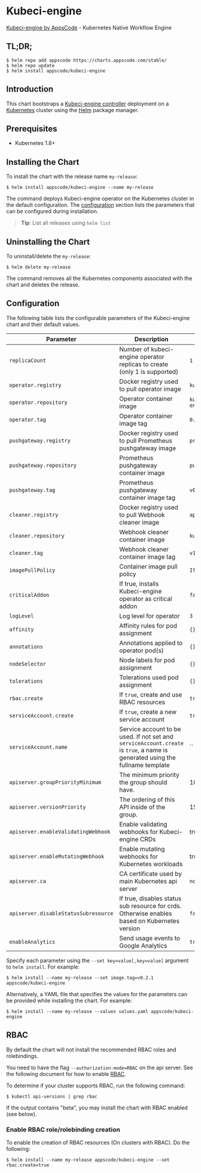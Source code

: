 # Kubeci-engine
[Kubeci-engine by AppsCode](https://github.com/kube-ci/engine) - Kubernetes Native Workflow Engine

## TL;DR;

```console
$ helm repo add appscode https://charts.appscode.com/stable/
$ helm repo update
$ helm install appscode/kubeci-engine
```

## Introduction

This chart bootstraps a [Kubeci-engine controller](https://github.com/kube-ci/engine) deployment on a [Kubernetes](http://kubernetes.io) cluster using the [Helm](https://helm.sh) package manager.

## Prerequisites

- Kubernetes 1.8+

## Installing the Chart

To install the chart with the release name `my-release`:

```console
$ helm install appscode/kubeci-engine --name my-release
```

The command deploys Kubeci-engine operator on the Kubernetes cluster in the default configuration. The [configuration](#configuration) section lists the parameters that can be configured during installation.

> **Tip**: List all releases using `helm list`

## Uninstalling the Chart

To uninstall/delete the `my-release`:

```console
$ helm delete my-release
```

The command removes all the Kubernetes components associated with the chart and deletes the release.

## Configuration

The following table lists the configurable parameters of the Kubeci-engine chart and their default values.

| Parameter                            | Description                                                       | Default            |
| ------------------------------------ | ----------------------------------------------------------------- | ------------------ |
| `replicaCount`                       | Number of kubeci-engine operator replicas to create (only 1 is supported) | `1`                |
| `operator.registry`                  | Docker registry used to pull operator image                       | `kubeci`         |
| `operator.repository`                | Operator container image                                          | `kubeci-engine`            |
| `operator.tag`                       | Operator container image tag                                      | `0.7.0`            |
| `pushgateway.registry`               | Docker registry used to pull Prometheus pushgateway image         | `prom`             |
| `pushgateway.repository`             | Prometheus pushgateway container image                            | `pushgateway`      |
| `pushgateway.tag`                    | Prometheus pushgateway container image tag                        | `v0.5.2`           |
| `cleaner.registry`                   | Docker registry used to pull Webhook cleaner image                | `appscode`         |
| `cleaner.repository`                 | Webhook cleaner container image                                   | `kubectl`          |
| `cleaner.tag`                        | Webhook cleaner container image tag                               | `v1.11`            |
| `imagePullPolicy`                    | Container image pull policy                                       | `IfNotPresent`     |
| `criticalAddon`                      | If true, installs Kubeci-engine operator as critical addon                | `false`            |
| `logLevel`                           | Log level for operator                                            | `3`                |
| `affinity`                           | Affinity rules for pod assignment                                 | `{}`               |
| `annotations`                        | Annotations applied to operator pod(s)                            | `{}`               |
| `nodeSelector`                       | Node labels for pod assignment                                    | `{}`               |
| `tolerations`                        | Tolerations used pod assignment                                   | `{}`               |
| `rbac.create`                        | If `true`, create and use RBAC resources                          | `true`             |
| `serviceAccount.create`              | If `true`, create a new service account                           | `true`             |
| `serviceAccount.name`                | Service account to be used. If not set and `serviceAccount.create` is `true`, a name is generated using the fullname template | `` |
| `apiserver.groupPriorityMinimum`     | The minimum priority the group should have.                       | 10000              |
| `apiserver.versionPriority`          | The ordering of this API inside of the group.                     | 15                 |
| `apiserver.enableValidatingWebhook`  | Enable validating webhooks for Kubeci-engine CRDs                         | true               |
| `apiserver.enableMutatingWebhook`    | Enable mutating webhooks for Kubernetes workloads                 | true               |
| `apiserver.ca`                       | CA certificate used by main Kubernetes api server                 | `not-ca-cert`      |
| `apiserver.disableStatusSubresource` | If true, disables status sub resource for crds. Otherwise enables based on Kubernetes version | `false`            |
| `enableAnalytics`                    | Send usage events to Google Analytics                             | `true`             |


Specify each parameter using the `--set key=value[,key=value]` argument to `helm install`. For example:

```console
$ helm install --name my-release --set image.tag=v0.2.1 appscode/kubeci-engine
```

Alternatively, a YAML file that specifies the values for the parameters can be provided while
installing the chart. For example:

```console
$ helm install --name my-release --values values.yaml appscode/kubeci-engine
```

## RBAC

By default the chart will not install the recommended RBAC roles and rolebindings.

You need to have the flag `--authorization-mode=RBAC` on the api server. See the following document for how to enable [RBAC](https://kubernetes.io/docs/admin/authorization/rbac/).

To determine if your cluster supports RBAC, run the following command:

```console
$ kubectl api-versions | grep rbac
```

If the output contains "beta", you may install the chart with RBAC enabled (see below).

### Enable RBAC role/rolebinding creation

To enable the creation of RBAC resources (On clusters with RBAC). Do the following:

```console
$ helm install --name my-release appscode/kubeci-engine --set rbac.create=true
```
